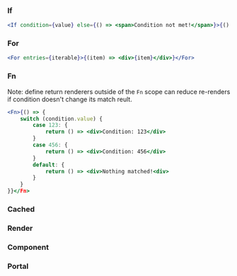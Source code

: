 ### If
```jsx
<If condition={value} else={() => <span>Condition not met!</span>}>{() => <span>Condition met!</span>}</If>
```

### For
```jsx
<For entries={iterable}>{(item) => <div>{item}</div>}</For>
```

### Fn

Note: define return renderers outside of the `Fn` scope can reduce re-renders if condition doesn't change its match reult.
```jsx
<Fn>{() => {
	switch (condition.value) {
		case 123: {
			return () => <div>Condition: 123</div>
		}
		case 456: {
			return () => <div>Condition: 456</div>
		}
		default: {
			return () => <div>Nothing matched!<div>
		}
	}
}}</Fn>
```

### Cached

### Render

### Component

### Portal
